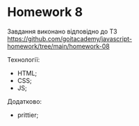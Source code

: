 # Homework 8
Завдання виконано відповідно до ТЗ https://github.com/goitacademy/javascript-homework/tree/main/homework-08

Технології:
- HTML;
- CSS;
- JS;

Додатково:
 - prittier;
